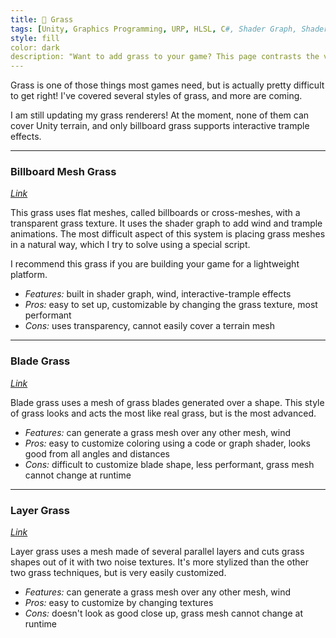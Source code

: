 ```yaml
---
title: 🌿 Grass
tags: [Unity, Graphics Programming, URP, HLSL, C#, Shader Graph, Shader, Renderer Feature, Grass, Meta]
style: fill
color: dark 
description: "Want to add grass to your game? This page contrasts the various styles I've covered so far."
---
```


Grass is one of those things most games need, but is actually pretty difficult to get right! I've covered several styles of grass, and more are coming.

I am still updating my grass renderers! At the moment, none of them can cover Unity terrain, and only billboard grass supports interactive trample effects. 

***

### Billboard Mesh Grass
*[Link](shader-graph-grass)*

This grass uses flat meshes, called billboards or cross-meshes, with a transparent grass texture. It uses the shader graph to add wind and trample animations. The most difficult aspect of this system is placing grass meshes in a natural way, which I try to solve using a special script.

I recommend this grass if you are building your game for a lightweight platform.

- *Features:* built in shader graph, wind, interactive-trample effects
- *Pros:* easy to set up, customizable by changing the grass texture, most performant
- *Cons:* uses transparency, cannot easily cover a terrain mesh

***

### Blade Grass
*[Link](baked-compute-grass)*

Blade grass uses a mesh of grass blades generated over a shape. This style of grass looks and acts the most like real grass, but is the most advanced. 

- *Features:* can generate a grass mesh over any other mesh, wind
- *Pros:* easy to customize coloring using a code or graph shader, looks good from all angles and distances
- *Cons:* difficult to customize blade shape, less performant, grass mesh cannot change at runtime

***

### Layer Grass
*[Link](lod-compute-grass)*

Layer grass uses a mesh made of several parallel layers and cuts grass shapes out of it with two noise textures. It's more stylized than the other two grass techniques, but is very easily customized.

- *Features:* can generate a grass mesh over any other mesh, wind
- *Pros:* easy to customize by changing textures
- *Cons:* doesn't look as good close up, grass mesh cannot change at runtime
